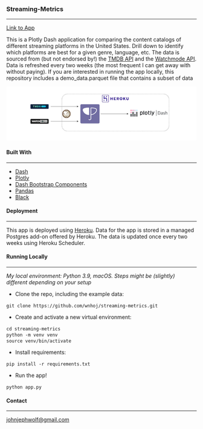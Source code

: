 ### Streaming-Metrics
---
[Link to App](https://stream-metrics-b5f68d63e431.herokuapp.com/)

This is a Plotly Dash application for comparing the content catalogs of different streaming platforms in the United States. Drill down to identify which platforms are best for a given genre, language, etc. The data is sourced from (but not endorsed by!) the [TMDB API](https://developer.themoviedb.org/docs/getting-started) and the [Watchmode API](https://api.watchmode.com/). Data is refreshed every two weeks (the most frequent I can get away with without paying). If you are interested in running the app locally, this repository includes a demo_data.parquet file that contains a subset of data

![Data Flow Diagram](assets/diagram.png)

#### Built With
---
- [Dash](https://dash.plotly.com/)
- [Plotly](https://plotly.com/python/)
- [Dash Bootstrap Components](https://dash-bootstrap-components.opensource.faculty.ai/)
- [Pandas](https://pandas.pydata.org/)
- [Black](https://github.com/psf/black)


#### Deployment
---
This app is deployed using [Heroku](https://heroku.com). Data for the app is stored in a managed Postgres add-on offered by Heroku. The data is updated once every two weeks using Heroku Scheduler.


#### Running Locally 
---
*My local environment: Python 3.9, macOS. Steps might be (slightly) different depending on your setup*

* Clone the repo, including the example data:
```
git clone https://github.com/wnhoj/streaming-metrics.git
```
* Create and activate a new virtual environment:
```
cd streaming-metrics
python -m venv venv
source venv/bin/activate
```
* Install requirements:
```
pip install -r requirements.txt
```
* Run the app!
```
python app.py
```


#### Contact
---
[johnjephwolf@gmail.com](mailto:johnjephwolf@gmail.com)